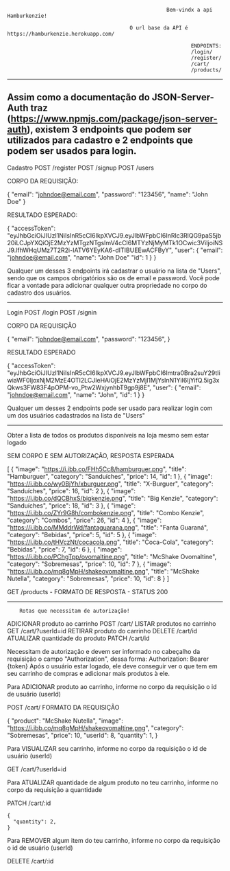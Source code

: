                                                         Bem-vindx a api Hamburkenzie!

                                            O url base da API é https://hamburkenzie.herokuapp.com/

                                                                ENDPOINTS:
                                                                /login/
                                                                /register/
                                                                /cart/
                                                                /products/


____________________________________________________________________________________________________________________________________________________________

## Assim como a documentação do JSON-Server-Auth traz (https://www.npmjs.com/package/json-server-auth), existem 3 endpoints que podem ser utilizados para cadastro e 2 endpoints que podem ser usados para login.

Cadastro
POST /register
POST /signup
POST /users

CORPO DA REQUISIÇÃO:

{
"email": "johndoe@email.com",
"password": "123456",
"name": "John Doe"
}

RESULTADO ESPERADO:

{
  "accessToken": "eyJhbGciOiJIUzI1NiIsInR5cCI6IkpXVCJ9.eyJlbWFpbCI6InRlc3RlQG9paS5jb20iLCJpYXQiOjE2MzYzMTgzNTgsImV4cCI6MTYzNjMyMTk1OCwic3ViIjoiNSJ9.lfhWHqUMz7T2R2i-IATV6YEyKA6-dITIBUEEwACFByY",
  "user": {
    "email": "johndoe@email.com",
    "name": "John Doe"
    "id": 1
  }
}

Qualquer um desses 3 endpoints irá cadastrar o usuário na lista de "Users", sendo que os campos obrigatórios são os de email e password. Você pode ficar a vontade para adicionar qualquer outra propriedade no corpo do cadastro dos usuários.

_____________________________________________________________________________________________________________________________________________________________

Login
POST /login
POST /signin

CORPO DA REQUISIÇÃO

{
"email": "johndoe@email.com",
"password": "123456",
}

RESULTADO ESPERADO

{
  "accessToken": "eyJhbGciOiJIUzI1NiIsInR5cCI6IkpXVCJ9.eyJlbWFpbCI6Imtra0Bra2suY29tIiwiaWF0IjoxNjM2MzE4OTI2LCJleHAiOjE2MzYzMjI1MjYsInN1YiI6IjYifQ.5ig3xQkws3FW83F4pOPM-vo_Ptw2WxjynhbT9gp9j8E",
  "user": {
    "email": "johndoe@email.com",
    "name": "John",
    "id": 1
  }
}

Qualquer um desses 2 endpoints pode ser usado para realizar login com um dos usuários cadastrados na lista de "Users"


____________________________________________________________________________________________________________________________________________________________

Obter a lista de todos os produtos disponíveis na loja mesmo sem estar logado

SEM CORPO E SEM AUTORIZAÇÃO,
RESPOSTA ESPERADA

[
  {
    "image": "https://i.ibb.co/FHh5Cc8/hamburguer.png",
    "title": "Hamburguer",
    "category": "Sanduíches",
    "price": 14,
    "id": 1
  },
  {
    "image": "https://i.ibb.co/wy0BjYh/xburguer.png",
    "title": "X-Burguer",
    "category": "Sanduíches",
    "price": 16,
    "id": 2
  },
  {
    "image": "https://i.ibb.co/dQCBhxS/bigkenzie.png",
    "title": "Big Kenzie",
    "category": "Sanduíches",
    "price": 18,
    "id": 3
  },
  {
    "image": "https://i.ibb.co/ZYr9G8h/combokenzie.png",
    "title": "Combo Kenzie",
    "category": "Combos",
    "price": 26,
    "id": 4
  },
  {
    "image": "https://i.ibb.co/MMddrWd/fantaguarana.png",
    "title": "Fanta Guaraná",
    "category": "Bebidas",
    "price": 5,
    "id": 5
  },
  {
    "image": "https://i.ibb.co/tHVczNt/cocacola.png",
    "title": "Coca-Cola",
    "category": "Bebidas",
    "price": 7,
    "id": 6
  },
  {
    "image": "https://i.ibb.co/PChgTpp/ovomaltine.png",
    "title": "McShake Ovomaltine",
    "category": "Sobremesas",
    "price": 10,
    "id": 7
  },
  {
    "image": "https://i.ibb.co/mq8gMpH/shakeovomaltine.png",
    "title": "McShake Nutella",
    "category": "Sobremesas",
    "price": 10,
    "id": 8
  }
]

GET /products - FORMATO DE RESPOSTA - STATUS 200

____________________________________________________________________________________________________________________________________________________________

        Rotas que necessitam de autorização!

ADICIONAR produto ao carrinho           POST     /cart/
LISTAR produtos no carrinho             GET      /cart/?userId=id
RETIRAR produto do carrinho             DELETE   /cart/id
ATUALIZAR quantidade do produto         PATCH    /cart/id     


Necessitam de autorização e devem ser informado no cabeçalho da requisição o campo "Authorization", dessa forma:
Authorization: Bearer {token}
Após o usuário estar logado, ele deve conseguir ver o que tem em seu carrinho de compras e adicionar mais produtos à ele.


Para ADICIONAR produto ao carrinho, informe no corpo da requisição o id de usuário (userId)

POST /cart/   FORMATO DA REQUISIÇÃO

{
     "product": "McShake Nutella",
      "image": "https://i.ibb.co/mq8gMpH/shakeovomaltine.png",
      "category": "Sobremesas",
      "price": 10,
      "userId": 8,
      "quantity": 1,
    }

Para VISUALIZAR seu carrinho, informe no corpo da requisição o id de usuário (userId)

GET /cart/?userId=id

Para ATUALIZAR quantidade de algum produto no teu carrinho, informe no corpo da requisição a quantidade

PATCH /cart/:id

    {
      "quantity": 2,
    }


Para REMOVER algum item do teu carrinho, informe no corpo da requisição o id de usuário (userId)

DELETE /cart/:id  
